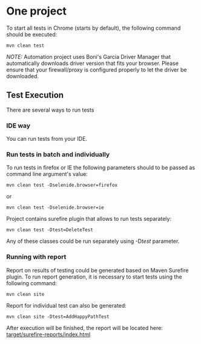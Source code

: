 # One project

To start all tests in Chrome (starts by default), the following command should be executed:
```
mvn clean test
```
*NOTE:* Automation project uses Boni's Garcia Driver Manager that automatically downloads driver version that fits your browser. Please ensure that your firewall/proxy is configured properly to let the driver be downloaded.

## Test Execution

There are several ways to run tests

### IDE way

You can run tests from your IDE. 

### Run tests in batch and individually

To run tests in firefox or IE the following parameters should to be passed as command line argument's value:
```
mvn clean test -Dselenide.browser=firefox
```
or
```
mvn clean test -Dselenide.browser=ie
```
Project contains surefire plugin that allows to run tests separately:
```
mvn clean test -Dtest=DeleteTest
``` 
Any of these classes could be run separately using -D*test* parameter.
 
### Running with report

 Report on results of testing could be generated based on Maven Surefire plugin.
 To run report generation, it is necessary to start tests using the following command:
 ```
 mvn clean site
```
Report for individual test can also be generated:
```
mvn clean site -Dtest=AddHappyPathTest
```
After execution will be finished, the report will be located here:
[target/surefire-reports/index.html](target/surefire-reports/index.html)
